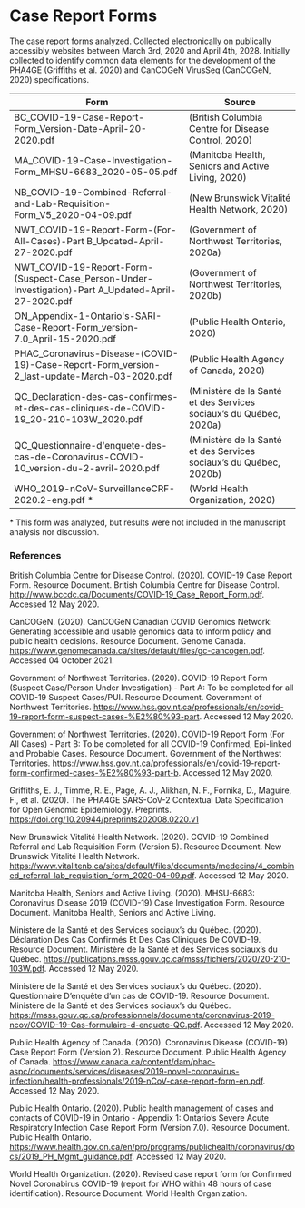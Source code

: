 # Case Report Forms
The case report forms analyzed. Collected electronically on publically accessibly websites between March 3rd, 2020 and April 4th, 2028. Initially collected to identify common data elements for the development of the PHA4GE (Griffiths et al. 2020) and CanCOGeN VirusSeq (CanCOGeN, 2020) specifications.

| Form | Source |
|--------------|--------------|
|BC_COVID-19-Case-Report-Form_Version-Date-April-20-2020.pdf| (British Columbia Centre for Disease Control, 2020) |
|MA_COVID-19-Case-Investigation-Form_MHSU-6683_2020-05-05.pdf| (Manitoba Health, Seniors and Active Living, 2020) |
|NB_COVID-19-Combined-Referral-and-Lab-Requisition-Form_V5_2020-04-09.pdf| (New Brunswick Vitalité Health Network, 2020) |
|NWT_COVID-19-Report-Form-(For-All-Cases)-Part B_Updated-April-27-2020.pdf| (Government of Northwest Territories, 2020a) |
|NWT_COVID-19-Report-Form-(Suspect-Case_Person-Under-Investigation)-Part A_Updated-April-27-2020.pdf| (Government of Northwest Territories, 2020b) |
|ON_Appendix-1-Ontario's-SARI-Case-Report-Form_version-7.0_April-15-2020.pdf| (Public Health Ontario, 2020) |
|PHAC_Coronavirus-Disease-(COVID-19)-Case-Report-Form_version-2_last-update-March-03-2020.pdf| (Public Health Agency of Canada, 2020) |
|QC_Declaration-des-cas-confirmes-et-des-cas-cliniques-de-COVID-19_20-210-103W_2020.pdf| (Ministère de la Santé et des Services sociaux’s du Québec, 2020a) |
|QC_Questionnaire-d'enquete-des-cas-de-Coronavirus-COVID-10_version-du-2-avril-2020.pdf| (Ministère de la Santé et des Services sociaux’s du Québec, 2020b) |
|WHO_2019-nCoV-SurveillanceCRF-2020.2-eng.pdf *| (World Health Organization, 2020) |

\* This form was analyzed, but results were not included in the manuscript analysis nor discussion.

### References

British Columbia Centre for Disease Control. (2020). COVID-19 Case Report Form. Resource Document. British Columbia Centre for Disease Control. http://www.bccdc.ca/Documents/COVID-19_Case_Report_Form.pdf. Accessed 12 May 2020.

CanCOGeN. (2020). CanCOGeN Canadian COVID Genomics Network: Generating accessible and usable genomics data to inform policy and public health decisions. Resource Document. Genome Canada. https://www.genomecanada.ca/sites/default/files/gc-cancogen.pdf. Accessed 04 October 2021.

Government of Northwest Territories. (2020). COVID-19 Report Form (Suspect Case/Person Under Investigation) - Part A: To be completed for all COVID-19 Suspect Cases/PUI. Resource Document. Government of Northwest Territories. https://www.hss.gov.nt.ca/professionals/en/covid-19-report-form-suspect-cases-%E2%80%93-part. Accessed 12 May 2020.

Government of Northwest Territories. (2020). COVID-19 Report Form (For All Cases) - Part B: To be completed for all COVID-19 Confirmed, Epi-linked and Probable Cases. Resource Document. Government of the Northwest Territories. https://www.hss.gov.nt.ca/professionals/en/covid-19-report-form-confirmed-cases-%E2%80%93-part-b. Accessed 12 May 2020.

Griffiths, E. J., Timme, R. E., Page, A. J., Alikhan, N. F., Fornika, D., Maguire, F., et al. (2020). The PHA4GE SARS-CoV-2 Contextual Data Specification for Open Genomic Epidemiology. Preprints. https://doi.org/10.20944/preprints202008.0220.v1

New Brunswick Vitalité Health Network. (2020). COVID-19 Combined Referral and Lab Requisition Form (Version 5). Resource Document. New Brunswick Vitalité Health Network. https://www.vitalitenb.ca/sites/default/files/documents/medecins/4_combined_referral-lab_requisition_form_2020-04-09.pdf. Accessed 12 May 2020.

Manitoba Health, Seniors and Active Living. (2020). MHSU-6683: Coronavirus Disease 2019 (COVID-19) Case Investigation Form. Resource Document. Manitoba Health, Seniors and Active Living. 

Ministère de la Santé et des Services sociaux’s du Québec. (2020). Déclaration Des Cas Confirmés Et Des Cas Cliniques De COVID-19. Resource Document. Ministère de la Santé et des Services sociaux’s du Québec. https://publications.msss.gouv.qc.ca/msss/fichiers/2020/20-210-103W.pdf. Accessed 12 May 2020.

Ministère de la Santé et des Services sociaux’s du Québec. (2020). Questionnaire D’enquête d’un cas de COVID-19. Resource Document. Ministère de la Santé et des Services sociaux’s du Québec. https://msss.gouv.qc.ca/professionnels/documents/coronavirus-2019-ncov/COVID-19-Cas-formulaire-d-enquete-QC.pdf. Accessed 12 May 2020.

Public Health Agency of Canada. (2020). Coronavirus Disease (COVID-19) Case Report Form (Version 2). Resource Document. Public Health Agency of Canada. https://www.canada.ca/content/dam/phac-aspc/documents/services/diseases/2019-novel-coronavirus-infection/health-professionals/2019-nCoV-case-report-form-en.pdf. Accessed 12 May 2020.

Public Health Ontario. (2020). Public health management of cases and contacts of COVID-19 in Ontario - Appendix 1: Ontario’s Severe Acute Respiratory Infection Case Report Form (Version 7.0). Resource Document. Public Health Ontario. https://www.health.gov.on.ca/en/pro/programs/publichealth/coronavirus/docs/2019_PH_Mgmt_guidance.pdf. Accessed 12 May 2020.

World Health Organization. (2020). Revised case report form for Confirmed Novel Coronabirus COVID-19 (report for WHO within 48 hours of case identification). Resource Document. World Health Organization.
